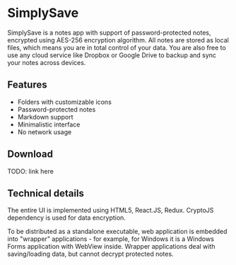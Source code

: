 # SimplySave
SimplySave is a notes app with support of password-protected notes, encrypted using AES-256 encryption algorithm. All notes are stored as local files, which means you are in total control of your data. You are also free to use any cloud service like Dropbox or Google Drive to backup and sync your notes across devices.

## Features
* Folders with customizable icons
* Password-protected notes
* Markdown support
* Minimalistic interface
* No network usage

## Download
TODO: link here

## Technical details
The entire UI is implemented using HTML5, React.JS, Redux. CryptoJS dependency is used for data encryption.

To be distributed as a standalone executable, web application is embedded into "wrapper" applications - for example, for Windows it is a Windows Forms application with WebView inside. Wrapper applications deal with saving/loading data, but cannot decrypt protected notes.
